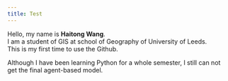 ```yaml
---
title: Test
---
```


Hello, my name is **Haitong Wang**.  
I am a student of GIS at school of Geography of University of Leeds.  
This is my first time to use the Github.  
  
Although I have been learning Python for a whole semester, I still can not get the final agent-based model.  


